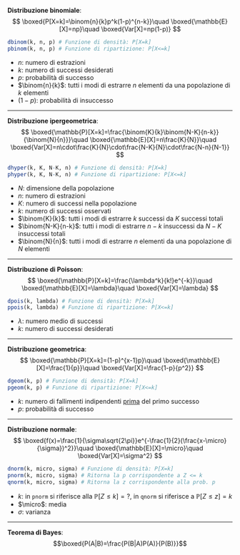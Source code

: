 **Distribuzione binomiale**:
$$
\boxed{P[X=k]=\binom{n}{k}p^k(1-p)^{n-k}}\quad
\boxed{\mathbb{E}[X]=np}\quad
\boxed{Var[X]=np(1-p)}
$$
```R
dbinom(k, n, p) # Funzione di densità: P[X=k]
pbinom(k, n, p) # Funzione di ripartizione: P[X<=k]
```

- $n$: numero di estrazioni
- $k$: numero di successi desiderati
- $p$: probabilità di successo
- $\binom{n}{k}$: tutti i modi di estrarre $n$ elementi da una popolazione di $k$ elementi
- $(1-p)$: probabilità di insuccesso
---
**Distribuzione ipergeometrica**:
$$
\boxed{\mathbb{P}[X=k]=\frac{\binom{K}{k}\binom{N-K}{n-k}}{\binom{N}{n}}}\quad
\boxed{\mathbb{E}[X]=n\frac{K}{N}}\quad
\boxed{Var[X]=n\cdot\frac{K}{N}\cdot\frac{N-K}{N}\cdot\frac{N-n}{N-1}}
$$
```R
dhyper(k, K, N-K, n) # Funzione di densità: P[X=k]
phyper(k, K, N-K, n) # Funzione di ripartizione: P[X<=k]
```

- $N$: dimensione della popolazione
- $n$: numero di estrazioni
- $K$: numero di successi nella popolazione
- $k$: numero di successi osservati
- $\binom{K}{k}$: tutti i modi di estrarre $k$ successi da $K$ successi totali
- $\binom{N-K}{n-k}$: tutti i modi di estrarre $n-k$ insuccessi da $N-K$ insuccessi totali
- $\binom{N}{n}$: tutti i modi di estrarre $n$ elementi da una popolazione di $N$ elementi
---
**Distribuzione di Poisson**:
$$
\boxed{\mathbb{P}[X=k]=\frac{\lambda^k}{k!}e^{-k}}\quad
\boxed{\mathbb{E}[X]=\lambda}\quad
\boxed{Var[X]=\lambda}
$$
```R
dpois(k, lambda) # Funzione di densità: P[X=k]
ppois(k, lambda) # Funzione di ripartizione: P[X<=k]
```

- $\lambda$: numero medio di successi
- $k$: numero di successi desiderati
---
**Distribuzione geometrica**:
$$
\boxed{\mathbb{P}[X=k]=(1-p)^{x-1}p}\quad
\boxed{\mathbb{E}[X]=\frac{1}{p}}\quad
\boxed{Var[X]=\frac{1-p}{p^2}}
$$
```R
dgeom(k, p) # Funzione di densità: P[X=k]
pgeom(k, p) # Funzione di ripartizione: P[X<=k]
```

- $k$: numero di fallimenti indipendenti <u>prima</u> del primo successo
- $p$: probabilità di successo
---
**Distribuzione normale**:
$$
\boxed{f(x)=\frac{1}{\sigma\sqrt{2\pi}}e^{-\frac{1}{2}(\frac{x-\micro}{\sigma})^2}}\quad
\boxed{\mathbb{E}[X]=\micro}\quad
\boxed{Var[X]=\sigma^2}
$$
```R
dnorm(k, micro, sigma) # Funzione di densità: P[X=k]
pnorm(k, micro, sigma) # Ritorna la p corrispondente a Z <= k
qnorm(k, micro, sigma) # Ritorna la z corrispondente alla prob. p
```
- $k$: in `pnorm` si riferisce alla $\mathbb{P}[Z\leq k]=?$, in `qnorm` si riferisce a $\mathbb{P}[Z\leq z] = k$
- $\micro$: media
- $\sigma$: varianza
---
**Teorema di Bayes**:
$$\boxed{P(A|B)=\frac{P(B|A)P(A)}{P(B)}}$$
